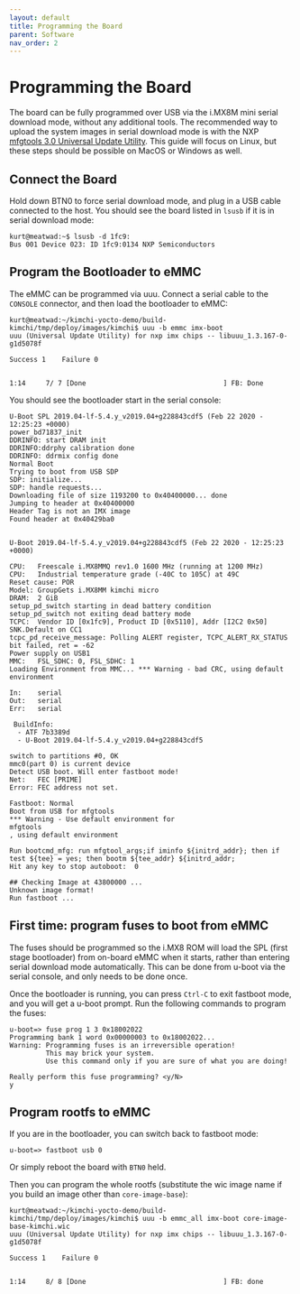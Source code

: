 ```yaml
---
layout: default
title: Programming the Board
parent: Software
nav_order: 2
---
```


# Programming the Board

The board can be fully programmed over USB via the i.MX8M mini serial download mode, without any additional tools. The recommended way to upload the system images in serial download mode is with the NXP [mfgtools 3.0 Universal Update Utility](https://github.com/NXPmicro/mfgtools). This guide will focus on Linux, but these steps should be possible on MacOS or Windows as well.

## Connect the Board

Hold down BTN0 to force serial download mode, and plug in a USB cable connected to the host. You should see the board listed in `lsusb` if it is in serial download mode:

```
kurt@meatwad:~$ lsusb -d 1fc9:
Bus 001 Device 023: ID 1fc9:0134 NXP Semiconductors 
```

## Program the Bootloader to eMMC

The eMMC can be programmed via uuu. Connect a serial cable to the `CONSOLE` connector, and then load the bootloader to eMMC:

```
kurt@meatwad:~/kimchi-yocto-demo/build-kimchi/tmp/deploy/images/kimchi$ uuu -b emmc imx-boot
uuu (Universal Update Utility) for nxp imx chips -- libuuu_1.3.167-0-g1d5078f

Success 1    Failure 0                                                         
                                                                               
                                                                               
1:14     7/ 7 [Done                                  ] FB: Done                
```

You should see the bootloader start in the serial console:

```
U-Boot SPL 2019.04-lf-5.4.y_v2019.04+g228843cdf5 (Feb 22 2020 - 12:25:23 +0000)
power_bd71837_init
DDRINFO: start DRAM init
DDRINFO:ddrphy calibration done
DDRINFO: ddrmix config done
Normal Boot
Trying to boot from USB SDP
SDP: initialize...
SDP: handle requests...
Downloading file of size 1193200 to 0x40400000... done
Jumping to header at 0x40400000
Header Tag is not an IMX image
Found header at 0x40429ba0


U-Boot 2019.04-lf-5.4.y_v2019.04+g228843cdf5 (Feb 22 2020 - 12:25:23 +0000)

CPU:   Freescale i.MX8MMQ rev1.0 1600 MHz (running at 1200 MHz)
CPU:   Industrial temperature grade (-40C to 105C) at 49C
Reset cause: POR
Model: GroupGets i.MX8MM kimchi micro
DRAM:  2 GiB
setup_pd_switch starting in dead battery condition
setup_pd_switch not exiting dead battery mode
TCPC:  Vendor ID [0x1fc9], Product ID [0x5110], Addr [I2C2 0x50]
SNK.Default on CC1
tcpc_pd_receive_message: Polling ALERT register, TCPC_ALERT_RX_STATUS bit failed, ret = -62
Power supply on USB1
MMC:   FSL_SDHC: 0, FSL_SDHC: 1
Loading Environment from MMC... *** Warning - bad CRC, using default environment

In:    serial
Out:   serial
Err:   serial

 BuildInfo:
  - ATF 7b3389d
  - U-Boot 2019.04-lf-5.4.y_v2019.04+g228843cdf5

switch to partitions #0, OK
mmc0(part 0) is current device
Detect USB boot. Will enter fastboot mode!
Net:   FEC [PRIME]
Error: FEC address not set.

Fastboot: Normal
Boot from USB for mfgtools
*** Warning - Use default environment for                                mfgtools
, using default environment

Run bootcmd_mfg: run mfgtool_args;if iminfo ${initrd_addr}; then if test ${tee} = yes; then bootm ${tee_addr} ${initrd_addr;
Hit any key to stop autoboot:  0 

## Checking Image at 43800000 ...
Unknown image format!
Run fastboot ...
```

## First time: program fuses to boot from eMMC

The fuses should be programmed so the i.MX8 
ROM will load the SPL (first stage bootloader) from on-board eMMC when it starts, rather than entering serial download mode automatically. This can be done from u-boot via the serial console, and only needs to be done once.

Once the bootloader is running, you can press `Ctrl-C` to exit fastboot mode, and you will get a u-boot prompt. Run the following commands to program the fuses:

```
u-boot=> fuse prog 1 3 0x18002022 
Programming bank 1 word 0x00000003 to 0x18002022...
Warning: Programming fuses is an irreversible operation!
         This may brick your system.
         Use this command only if you are sure of what you are doing!

Really perform this fuse programming? <y/N>
y
```

## Program rootfs to eMMC

If you are in the bootloader, you can switch back to fastboot mode:

```
u-boot=> fastboot usb 0
```

Or simply reboot the board with `BTN0` held.

Then you can program the whole rootfs (substitute the wic image name if you build an image other than `core-image-base`):

```
kurt@meatwad:~/kimchi-yocto-demo/build-kimchi/tmp/deploy/images/kimchi$ uuu -b emmc_all imx-boot core-image-base-kimchi.wic
uuu (Universal Update Utility) for nxp imx chips -- libuuu_1.3.167-0-g1d5078f

Success 1    Failure 0                                                         
                                                                               
                                                                               
1:14     8/ 8 [Done                                  ] FB: done                
```

